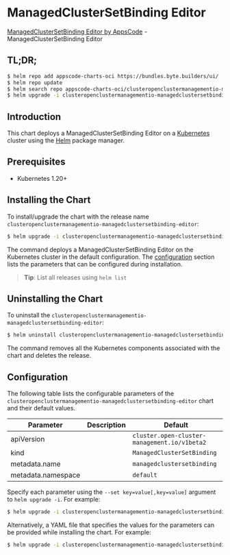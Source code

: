 # ManagedClusterSetBinding Editor

[ManagedClusterSetBinding Editor by AppsCode](https://byte.builders) - ManagedClusterSetBinding Editor

## TL;DR;

```bash
$ helm repo add appscode-charts-oci https://bundles.byte.builders/ui/
$ helm repo update
$ helm search repo appscode-charts-oci/clusteropenclustermanagementio-managedclustersetbinding-editor --version=v0.4.20
$ helm upgrade -i clusteropenclustermanagementio-managedclustersetbinding-editor appscode-charts-oci/clusteropenclustermanagementio-managedclustersetbinding-editor -n default --create-namespace --version=v0.4.20
```

## Introduction

This chart deploys a ManagedClusterSetBinding Editor on a [Kubernetes](http://kubernetes.io) cluster using the [Helm](https://helm.sh) package manager.

## Prerequisites

- Kubernetes 1.20+

## Installing the Chart

To install/upgrade the chart with the release name `clusteropenclustermanagementio-managedclustersetbinding-editor`:

```bash
$ helm upgrade -i clusteropenclustermanagementio-managedclustersetbinding-editor appscode-charts-oci/clusteropenclustermanagementio-managedclustersetbinding-editor -n default --create-namespace --version=v0.4.20
```

The command deploys a ManagedClusterSetBinding Editor on the Kubernetes cluster in the default configuration. The [configuration](#configuration) section lists the parameters that can be configured during installation.

> **Tip**: List all releases using `helm list`

## Uninstalling the Chart

To uninstall the `clusteropenclustermanagementio-managedclustersetbinding-editor`:

```bash
$ helm uninstall clusteropenclustermanagementio-managedclustersetbinding-editor -n default
```

The command removes all the Kubernetes components associated with the chart and deletes the release.

## Configuration

The following table lists the configurable parameters of the `clusteropenclustermanagementio-managedclustersetbinding-editor` chart and their default values.

|     Parameter      | Description |                         Default                         |
|--------------------|-------------|---------------------------------------------------------|
| apiVersion         |             | <code>cluster.open-cluster-management.io/v1beta2</code> |
| kind               |             | <code>ManagedClusterSetBinding</code>                   |
| metadata.name      |             | <code>managedclustersetbinding</code>                   |
| metadata.namespace |             | <code>default</code>                                    |


Specify each parameter using the `--set key=value[,key=value]` argument to `helm upgrade -i`. For example:

```bash
$ helm upgrade -i clusteropenclustermanagementio-managedclustersetbinding-editor appscode-charts-oci/clusteropenclustermanagementio-managedclustersetbinding-editor -n default --create-namespace --version=v0.4.20 --set apiVersion=cluster.open-cluster-management.io/v1beta2
```

Alternatively, a YAML file that specifies the values for the parameters can be provided while
installing the chart. For example:

```bash
$ helm upgrade -i clusteropenclustermanagementio-managedclustersetbinding-editor appscode-charts-oci/clusteropenclustermanagementio-managedclustersetbinding-editor -n default --create-namespace --version=v0.4.20 --values values.yaml
```
